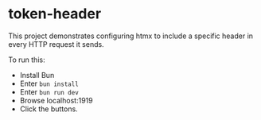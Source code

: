 # token-header

This project demonstrates configuring htmx to
include a specific header in every HTTP request it sends.

To run this:

- Install Bun
- Enter `bun install`
- Enter `bun run dev`
- Browse localhost:1919
- Click the buttons.
